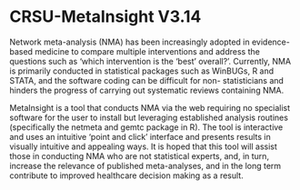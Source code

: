 # CRSU-MetaInsight V3.14
Network meta-analysis (NMA) has been increasingly adopted in evidence-based medicine to compare multiple interventions and address the questions such as ‘which intervention is the ‘best’ overall?’. 
Currently, NMA is primarily conducted in statistical packages such as WinBUGs, R and STATA, and the software coding can be difficult for non- statisticians and hinders the progress of carrying out systematic reviews containing NMA. 

MetaInsight is a tool that conducts NMA via the web requiring no specialist software for the user to install but leveraging established analysis routines (specifically the netmeta and gemtc package in R). The tool is interactive and uses an intuitive ‘point and click’ interface and presents results in visually intuitive and appealing ways. It is hoped that this tool will assist those in conducting NMA who are not statistical experts, and, in turn, increase the relevance of published meta-analyses, and in the long term contribute to improved healthcare decision making as a result. 
